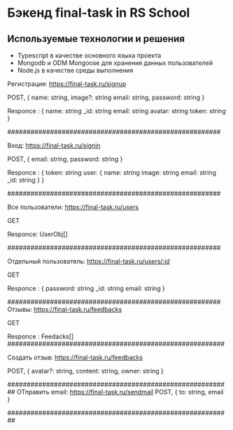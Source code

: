 # Бэкенд final-task in RS School

## Используемые технологии и решения
- Typescript в качестве основного языка проекта
- Mongodb и ODM Mongoose для хранения данных пользователей
- Node.js в качестве среды выполнения

Регистрация: https://final-task.ru/signup

POST, {
  name: string,
  image?: string
  email: string,
  password: string
}

Responce : {
  name: string
  _id: string
  email: string
  avatar: string
  token: string
}

#######################################################

Вход: https://final-task.ru/signin

POST, {
  email: string,
  password: string
}

Responce : {
  token: string
  user: {
    name: string
    image: string
    email: string
    _id: string
  }
}

#######################################################

Все пользователи: https://final-task.ru/users

GET

Responce: UserObj[]

#######################################################

Отдельный пользователь: https://final-task.ru/users/:id

GET

Responce : {
  password: string
  _id: string
  email: string
}

#######################################################
Отзывы: https://final-task.ru/feedbacks

GET

Responce : Feedacks[]
########################################################

Создать отзыв: https://final-task.ru/feedbacks

POST, {
  avatar?: string,
  content: string,
  owner: string
}

##########################################################
ОТправить email: https://final-task.ru/sendmail
POST, {
  to: string, email
}

##########################################################
